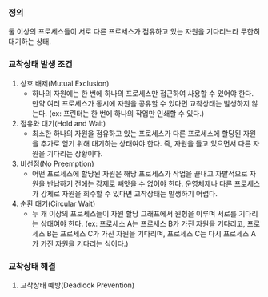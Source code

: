 
### 정의

둘 이상의 프로세스들이 서로 다른 프로세스가 점유하고 있는 자원을 기다리느라 무한히 대기하는 상태.

### 교착상태 발생 조건

1. 상호 배제(Mutual Exclusion)
	- 하나의 자원에는 한 번에 하나의 프로세스만 접근하여 사용할 수 있어야 한다. 만약 여러 프로세스가 동시에 자원을 공유할 수 있다면 교착상태는 발생하지 않는다. (ex: 프린터는 한 번에 하나의 작업만 인쇄할 수 있다.)
2. 점유와 대기(Hold and Wait)
	- 최소한 하나의 자원을 점유하고 있는 프로세스가 다른 프로세스에 할당된 자원을 추가로 얻기 위해 대기하는 상태여야 한다. 즉, 자원을 들고 있으면서 다른 자원을 기다리는 상황이다.
3. 비선점(No Preemption)
	- 어떤 프로세스에 할당된 자원은 해당 프로세스가 작업을 끝내고 자발적으로 자원을 반납하기 전에는 강제로 빼앗을 수 없어야 한다. 운영체제나 다른 프로세스가 강제로 자원을 회수할 수 있다면 교착상태는 발생하기 어렵다.
4. 순환 대기(Circular Wait)
	- 두 개 이상의 프로세스들이 자원 할당 그래프에서 원형을 이루며 서로를 기다리는 상태여야 한다. (ex: 프로세스 A는 프로세스 B가 가진 자원을 기다리고, 프로세스 B는 프로세스 C가 가진 자원을 기다리며, 프로세스 C는 다시 프로세스 A가 가진 자원을 기다리는 식이다.)

### 교착상태 해결

1. 교착상태 예방(Deadlock Prevention)